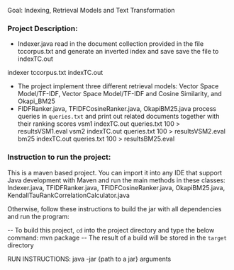 Goal: Indexing, Retrieval Models and Text Transformation

### Project Description:
* Indexer.java read in the document collection provided in the file tccorpus.txt and generate an inverted index and save save the file
to indexTC.out

 indexer tccorpus.txt indexTC.out

 * The project implement three different retrieval models: Vector Space Model/TF-IDF, Vector Space Model/TF-IDF and Cosine Similarity, and Okapi_BM25
 * FIDFRanker.java, TFIDFCosineRanker.java, OkapiBM25.java process queries in `queries.txt` and print out related documents together with their ranking scores
 vsm1 indexTC.out queries.txt 100 > resultsVSM1.eval
 vsm2 indexTC.out queries.txt 100 > resultsVSM2.eval
 bm25 indexTC.out queries.txt 100 > resultsBM25.eval

### Instruction to run the project:

This is a maven based project.  You can import it into any IDE that support Java development with Maven and run the main methods in these classes:
Indexer.java, TFIDFRanker.java, TFIDFCosineRanker.java, OkapiBM25.java, KendallTauRankCorrelationCalculator.java

Otherwise, follow these instructions to build the jar with all dependencies and run the program:

-- To build this project, `cd` into the project directory and type the below command:
   mvn package
-- The result of a build will be stored in the `target` directory

RUN INSTRUCTIONS:
java -jar {path to a jar} arguments 

